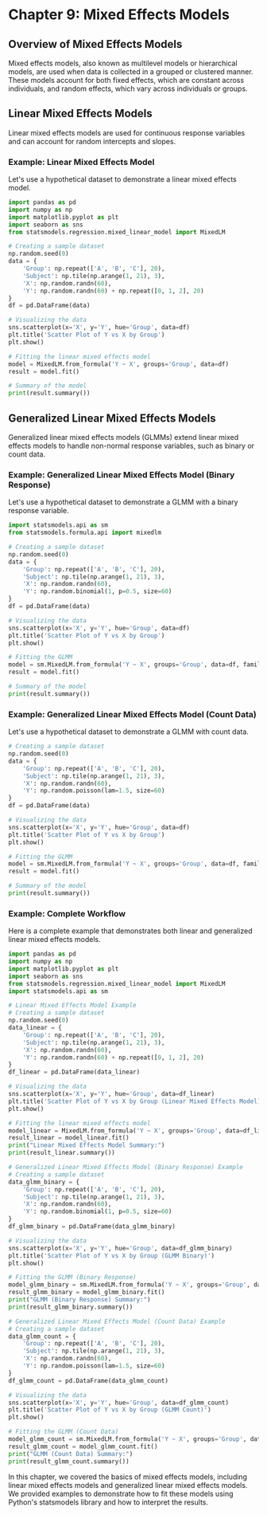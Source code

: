 # Chapter 9: Mixed Effects Models
## Overview of Mixed Effects Models
Mixed effects models, also known as multilevel models or hierarchical models, are used when data is collected in a grouped or clustered manner. These models account for both fixed effects, which are constant across individuals, and random effects, which vary across individuals or groups.

## Linear Mixed Effects Models
Linear mixed effects models are used for continuous response variables and can account for random intercepts and slopes.

### Example: Linear Mixed Effects Model
Let's use a hypothetical dataset to demonstrate a linear mixed effects model.

```python
import pandas as pd
import numpy as np
import matplotlib.pyplot as plt
import seaborn as sns
from statsmodels.regression.mixed_linear_model import MixedLM

# Creating a sample dataset
np.random.seed(0)
data = {
    'Group': np.repeat(['A', 'B', 'C'], 20),
    'Subject': np.tile(np.arange(1, 21), 3),
    'X': np.random.randn(60),
    'Y': np.random.randn(60) + np.repeat([0, 1, 2], 20)
}
df = pd.DataFrame(data)

# Visualizing the data
sns.scatterplot(x='X', y='Y', hue='Group', data=df)
plt.title('Scatter Plot of Y vs X by Group')
plt.show()

# Fitting the linear mixed effects model
model = MixedLM.from_formula('Y ~ X', groups='Group', data=df)
result = model.fit()

# Summary of the model
print(result.summary())
```

## Generalized Linear Mixed Effects Models
Generalized linear mixed effects models (GLMMs) extend linear mixed effects models to handle non-normal response variables, such as binary or count data.

### Example: Generalized Linear Mixed Effects Model (Binary Response)
Let's use a hypothetical dataset to demonstrate a GLMM with a binary response variable.

```python
import statsmodels.api as sm
from statsmodels.formula.api import mixedlm

# Creating a sample dataset
np.random.seed(0)
data = {
    'Group': np.repeat(['A', 'B', 'C'], 20),
    'Subject': np.tile(np.arange(1, 21), 3),
    'X': np.random.randn(60),
    'Y': np.random.binomial(1, p=0.5, size=60)
}
df = pd.DataFrame(data)

# Visualizing the data
sns.scatterplot(x='X', y='Y', hue='Group', data=df)
plt.title('Scatter Plot of Y vs X by Group')
plt.show()

# Fitting the GLMM
model = sm.MixedLM.from_formula('Y ~ X', groups='Group', data=df, family=sm.families.Binomial())
result = model.fit()

# Summary of the model
print(result.summary())
```

### Example: Generalized Linear Mixed Effects Model (Count Data)
Let's use a hypothetical dataset to demonstrate a GLMM with count data.

```python
# Creating a sample dataset
np.random.seed(0)
data = {
    'Group': np.repeat(['A', 'B', 'C'], 20),
    'Subject': np.tile(np.arange(1, 21), 3),
    'X': np.random.randn(60),
    'Y': np.random.poisson(lam=1.5, size=60)
}
df = pd.DataFrame(data)

# Visualizing the data
sns.scatterplot(x='X', y='Y', hue='Group', data=df)
plt.title('Scatter Plot of Y vs X by Group')
plt.show()

# Fitting the GLMM
model = sm.MixedLM.from_formula('Y ~ X', groups='Group', data=df, family=sm.families.Poisson())
result = model.fit()

# Summary of the model
print(result.summary())
```

### Example: Complete Workflow
Here is a complete example that demonstrates both linear and generalized linear mixed effects models.

```python
import pandas as pd
import numpy as np
import matplotlib.pyplot as plt
import seaborn as sns
from statsmodels.regression.mixed_linear_model import MixedLM
import statsmodels.api as sm

# Linear Mixed Effects Model Example
# Creating a sample dataset
np.random.seed(0)
data_linear = {
    'Group': np.repeat(['A', 'B', 'C'], 20),
    'Subject': np.tile(np.arange(1, 21), 3),
    'X': np.random.randn(60),
    'Y': np.random.randn(60) + np.repeat([0, 1, 2], 20)
}
df_linear = pd.DataFrame(data_linear)

# Visualizing the data
sns.scatterplot(x='X', y='Y', hue='Group', data=df_linear)
plt.title('Scatter Plot of Y vs X by Group (Linear Mixed Effects Model)')
plt.show()

# Fitting the linear mixed effects model
model_linear = MixedLM.from_formula('Y ~ X', groups='Group', data=df_linear)
result_linear = model_linear.fit()
print("Linear Mixed Effects Model Summary:")
print(result_linear.summary())

# Generalized Linear Mixed Effects Model (Binary Response) Example
# Creating a sample dataset
data_glmm_binary = {
    'Group': np.repeat(['A', 'B', 'C'], 20),
    'Subject': np.tile(np.arange(1, 21), 3),
    'X': np.random.randn(60),
    'Y': np.random.binomial(1, p=0.5, size=60)
}
df_glmm_binary = pd.DataFrame(data_glmm_binary)

# Visualizing the data
sns.scatterplot(x='X', y='Y', hue='Group', data=df_glmm_binary)
plt.title('Scatter Plot of Y vs X by Group (GLMM Binary)')
plt.show()

# Fitting the GLMM (Binary Response)
model_glmm_binary = sm.MixedLM.from_formula('Y ~ X', groups='Group', data=df_glmm_binary, family=sm.families.Binomial())
result_glmm_binary = model_glmm_binary.fit()
print("GLMM (Binary Response) Summary:")
print(result_glmm_binary.summary())

# Generalized Linear Mixed Effects Model (Count Data) Example
# Creating a sample dataset
data_glmm_count = {
    'Group': np.repeat(['A', 'B', 'C'], 20),
    'Subject': np.tile(np.arange(1, 21), 3),
    'X': np.random.randn(60),
    'Y': np.random.poisson(lam=1.5, size=60)
}
df_glmm_count = pd.DataFrame(data_glmm_count)

# Visualizing the data
sns.scatterplot(x='X', y='Y', hue='Group', data=df_glmm_count)
plt.title('Scatter Plot of Y vs X by Group (GLMM Count)')
plt.show()

# Fitting the GLMM (Count Data)
model_glmm_count = sm.MixedLM.from_formula('Y ~ X', groups='Group', data=df_glmm_count, family=sm.families.Poisson())
result_glmm_count = model_glmm_count.fit()
print("GLMM (Count Data) Summary:")
print(result_glmm_count.summary())
```

In this chapter, we covered the basics of mixed effects models, including linear mixed effects models and generalized linear mixed effects models. We provided examples to demonstrate how to fit these models using Python's statsmodels library and how to interpret the results.
